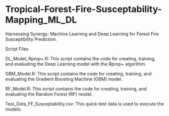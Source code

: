 # Tropical-Forest-Fire-Susceptability-Mapping_ML_DL
Harnessing Synergy: Machine Learning and Deep Learning for Forest Fire Susceptibility Prediction.

Script Files

DL_Model_Rprop+.R: This script contains the code for creating, training, and evaluating the Deep Learning model with the Rprop+ algorithm.

GBM_Model.R: This script contains the code for creating, training, and evaluating the Gradient Boosting Machine (GBM) model.

RF_Model.R: This script contains the code for creating, training, and evaluating the Random Forest (RF) model.

Test_Data_FF_Susceptability.csv: This quick-test data is used to execute the models.
